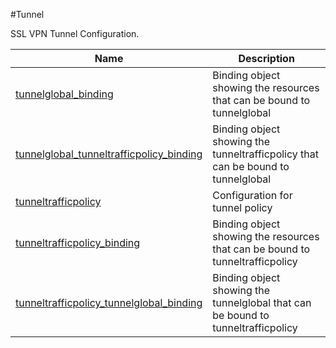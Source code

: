 #Tunnel

SSL VPN Tunnel Configuration.


<table><thead><tr><th>Name</th><th>Description</th></tr></thead><tbody><tr><td><a href=".././tunnelglobal_binding/tunnelglobal_binding/">tunnelglobal_binding</a></td><td>Binding object showing the resources that can be bound to tunnelglobal</td></tr><tr><td><a href=".././tunnelglobal_tunneltrafficpolicy_binding/tunnelglobal_tunneltrafficpolicy_binding/">tunnelglobal_tunneltrafficpolicy_binding</a></td><td>Binding object showing the tunneltrafficpolicy that can be bound to tunnelglobal</td></tr><tr><td><a href=".././tunneltrafficpolicy/tunneltrafficpolicy/">tunneltrafficpolicy</a></td><td>Configuration for tunnel policy</td></tr><tr><td><a href=".././tunneltrafficpolicy_binding/tunneltrafficpolicy_binding/">tunneltrafficpolicy_binding</a></td><td>Binding object showing the resources that can be bound to tunneltrafficpolicy</td></tr><tr><td><a href=".././tunneltrafficpolicy_tunnelglobal_binding/tunneltrafficpolicy_tunnelglobal_binding/">tunneltrafficpolicy_tunnelglobal_binding</a></td><td>Binding object showing the tunnelglobal that can be bound to tunneltrafficpolicy</td></tr></tbody></table>
